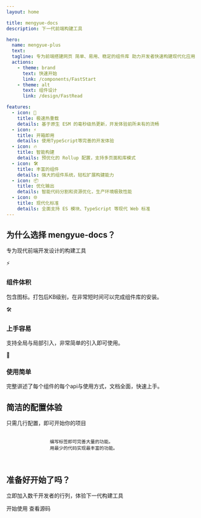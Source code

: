 ```yaml
---
layout: home

title: mengyue-docs
description: 下一代前端构建工具

hero:
  name: mengyue-plus
  text: 
  tagline: 专为前端搭建网页 简单、易用、稳定的组件库 助力开发者快速构建现代化应用
  actions:
    - theme: brand
      text: 快速开始
      link: /components/FastStart
    - theme: alt
      text: 组件设计
      link: /design/FastRead

features:
  - icon: 🚀
    title: 极速热重载
    details: 基于原生 ESM 的毫秒级热更新，开发体验前所未有的流畅
  - icon: ⚡
    title: 开箱即用
    details: 使用TypeScript等完善的开发体验
  - icon: 🔥
    title: 智能构建
    details: 预优化的 Rollup 配置，支持多页面和库模式
  - icon: 🛠️
    title: 丰富的组件
    details: 强大的组件系统，轻松扩展构建能力
  - icon: 📦
    title: 优化输出
    details: 智能代码分割和资源优化，生产环境极致性能
  - icon: 🌐
    title: 现代化标准
    details: 全面支持 ES 模块、TypeScript 等现代 Web 标准
---
```


<div class="custom-home">
  <!-- 特性展示区域 -->
  <section class="features-section">
    <div class="container">
      <div class="section-header">
        <h2>为什么选择 mengyue-docs？</h2>
        <p>专为现代前端开发设计的构建工具</p>
      </div>
      <div class="features-grid">
        <div class="feature-card">
          <div class="feature-icon">⚡</div>
          <h3>组件体积</h3>
          <p>包含图标。打包后KB级别，在非常短时间可以完成组件库的安装。</p>
        </div>
        <div class="feature-card">
          <div class="feature-icon">🛠️</div>
          <h3>上手容易</h3>
          <p>支持全局与局部引入，非常简单的引入即可使用。</p>
        </div>
        <div class="feature-card">
          <div class="feature-icon">🎯</div>
          <h3>使用简单</h3>
          <p>完整讲述了每个组件的每个api与使用方式，文档全面，快速上手。</p>
        </div>
      </div>
    </div>
  </section>
  <!-- 代码示例区域 -->
  <section class="demo-section">
    <div class="container">
      <div class="demo-content">
        <div class="demo-text">
          <h2>简洁的配置体验</h2>
          <p>只需几行配置，即可开始你的项目</p>
        </div>
        <div class="code-preview">
            <pre>
              <code class="language-javascript">
                编写标签即可完善大量的功能。
                用最少的代码实现最丰富的功能。
              </code>
            </pre>
        </div>
      </div>
    </div>
  </section>
  <!-- 底部 CTA -->
  <section class="cta-section">
    <div class="container">
      <h2>准备好开始了吗？</h2>
      <p>立即加入数千开发者的行列，体验下一代构建工具</p>
      <div class="cta-actions">
        <MYa color="#fff" _blank underline href="/mengyue-components/components/FastStart" class="btn btn-large btn-primary">开始使用</MYa>
        <MYa color="#fff"__blank rel="noopener noreferrer" underline href="https://github.com/mengyuecengj/mengyue-components" class="btn btn-large btn-secondary">查看源码</MYa>
      </div>
    </div>
  </section>
</div>

<script setup>
import MYa from '../packages/components/a/src/a.vue'
</script>